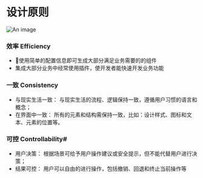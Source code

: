 # 设计原则
![An image](https://gimg2.baidu.com/image_search/src=http%3A%2F%2Fpic3.zhimg.com%2Fv2-5f67039447a84060a66887dcfbf21d72_r.jpg&refer=http%3A%2F%2Fpic3.zhimg.com&app=2002&size=f9999,10000&q=a80&n=0&g=0n&fmt=auto?sec=1672387761&t=74f27ec7a212398210b6e5d2b2c796ba)
### 效率 Efficiency
- 🚩使用简单的配置信息即可生成大部分满足业务需要的的组件
- 集成大部分业务中经常使用插件，使开发者能快速开发业务功能
### 一致 Consistency
- 与现实生活一致： 与现实生活的流程、逻辑保持一致，遵循用户习惯的语言和概念；
- 在界面中一致： 所有的元素和结构需保持一致，比如：设计样式、图标和文本、元素的位置等。
### 可控 Controllability#
- 用户决策： 根据场景可给予用户操作建议或安全提示，但不能代替用户进行决策；
- 结果可控： 用户可以自由的进行操作，包括撤销、回退和终止当前操作等